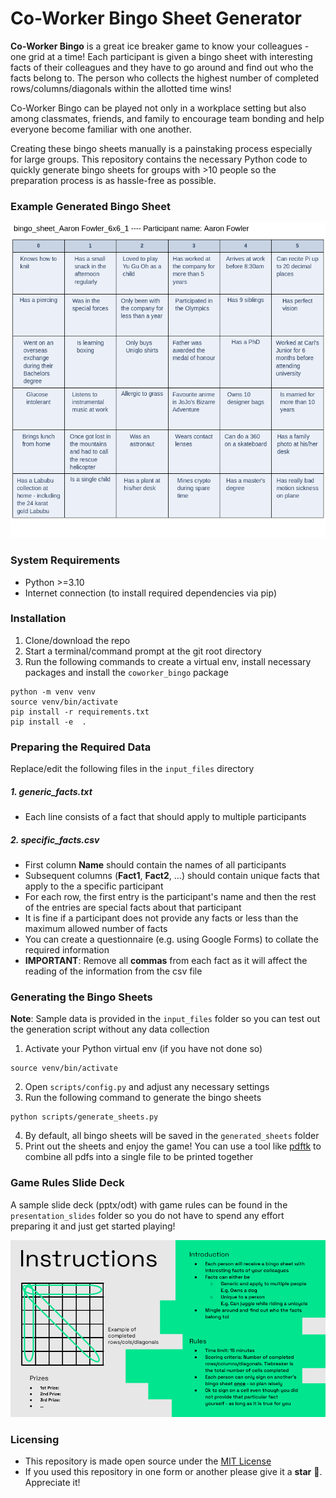 # Co-Worker Bingo Sheet Generator

**Co-Worker Bingo** is a great ice breaker game to know your colleagues - one grid at a time! Each participant is given a bingo sheet with interesting facts of their colleagues and they have to go around and find out who the facts belong to. The person who collects the highest number of completed rows/columns/diagonals within the allotted time wins!

Co-Worker Bingo can be played not only in a workplace setting but also among classmates, friends, and family to encourage team bonding and help everyone become familiar with one another.

Creating these bingo sheets manually is a painstaking process especially for large groups. This repository contains the necessary Python code to quickly generate bingo sheets for groups with >10 people so the preparation process is as hassle-free as possible.


### Example Generated Bingo Sheet

<img src="./media/sample_bingo_sheet.png" alt="example_bingo_sheet" width="600"/>

### System Requirements
- Python >=3.10
- Internet connection (to install required dependencies via pip)

### Installation

1. Clone/download the repo
2. Start a terminal/command prompt at the git root directory
3. Run the following commands to create a virtual env, install necessary packages and install the `coworker_bingo` package

```
python -m venv venv
source venv/bin/activate
pip install -r requirements.txt
pip install -e  .
```

### Preparing the Required Data

Replace/edit the following files in the `input_files` directory

##### 1. **generic_facts.txt**
- Each line consists of a fact that should apply to multiple participants

##### 2. **specific_facts.csv**
- First column **Name** should contain the names of all participants
- Subsequent columns (**Fact1**, **Fact2**, ...) should contain unique facts that apply to the a specific participant
- For each row, the first entry is the participant's name and then the rest of the entries are special facts about that participant
- It is fine if a participant does not provide any facts or less than the maximum allowed number of facts
- You can create a questionnaire (e.g. using Google Forms) to collate the required information
- **IMPORTANT**: Remove all **commas** from each fact as it will affect the reading of the information from the csv file


### Generating the Bingo Sheets

**Note**: Sample data is provided in the `input_files` folder so you can test out the generation script without any data collection

1. Activate your Python virtual env (if you have not done so)
```
source venv/bin/activate
```
2. Open `scripts/config.py` and adjust any necessary settings
3. Run the following command to generate the bingo sheets
```
python scripts/generate_sheets.py
```
4. By default, all bingo sheets will be saved in the `generated_sheets` folder
5. Print out the sheets and enjoy the game! You can use a tool like [pdftk](https://www.pdflabs.com/tools/pdftk-the-pdf-toolkit/) to combine all pdfs into a single file to be printed together

### Game Rules Slide Deck

A sample slide deck (pptx/odt) with game rules can be found in the `presentation_slides` folder so you do not have to spend any effort preparing it and just get started playing!

<img src="./media/example_instructions.png" alt="example_bingo_sheet" width="600"/>

### Licensing

- This repository is made open source under the [MIT License](https://opensource.org/license/mit)
- If you used this repository in one form or another please give it a **star** :star2:. Appreciate it!
